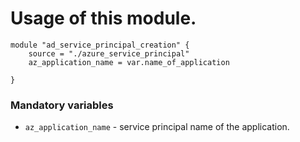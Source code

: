 # Usage of this module. 

```
module "ad_service_principal_creation" {
    source = "./azure_service_principal"
    az_application_name = var.name_of_application

}
```
### Mandatory variables
- `az_application_name`  - service principal name of the application.
